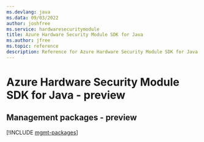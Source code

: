 ```yaml
---
ms.devlang: java
ms.data: 09/03/2022
author: joshfree
ms.service: hardwaresecuritymodule
title: Azure Hardware Security Module SDK for Java
ms.author: jfree
ms.topic: reference
description: Reference for Azure Hardware Security Module SDK for Java
---
```

# Azure Hardware Security Module SDK for Java - preview

## Management packages - preview
[!INCLUDE [mgmt-packages](hardware-security-module-mgmt-index.md)]